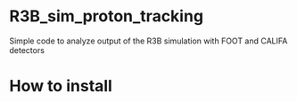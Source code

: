 # R3B_sim_proton_tracking
Simple code to analyze output of the R3B simulation with FOOT and CALIFA detectors

# How to install
